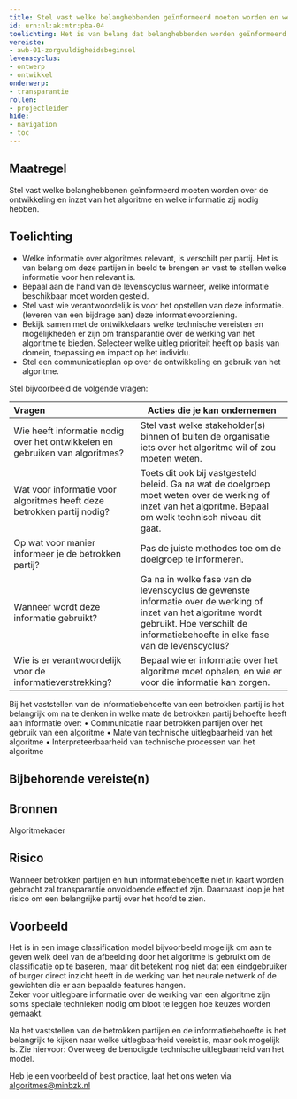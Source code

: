 ```yaml
---
title: Stel vast welke belanghebbenden geïnformeerd moeten worden en welke informatie zij nodig hebben. 
id: urn:nl:ak:mtr:pba-04
toelichting: Het is van belang dat belanghebbenden worden geïnformeerd over de ontwikkeling en inzet van algoritmes binnen de organisatie. 
vereiste:
- awb-01-zorgvuldigheidsbeginsel
levenscyclus: 
- ontwerp
- ontwikkel
onderwerp:
- transparantie
rollen:
- projectleider
hide:
- navigation
- toc
---
```


<!-- Let op! onderstaande regel met 'tags' niet weghalen! Deze maakt automatisch de knopjes op basis van de metadata  -->
<!-- tags -->

## Maatregel
<!-- Vul hier een omschrijving in van wat deze maatregel inhoudt. -->
Stel vast welke belanghebbenen geïnformeerd moeten worden over de ontwikkeling en inzet van het algoritme en welke informatie zij nodig hebben. 

## Toelichting 
<!-- Geef hier een toelichting van deze maatregel -->
-	Welke informatie over algoritmes relevant, is verschilt per partij. Het is van belang om deze partijen in beeld te brengen en vast te stellen welke informatie voor hen relevant is. 
-	Bepaal aan de hand van de levenscyclus wanneer, welke informatie beschikbaar moet worden gesteld. 
-	Stel vast wie verantwoordelijk is voor het opstellen van deze informatie. (leveren van een bijdrage aan) deze informatievoorziening. 
-	Bekijk samen met de ontwikkelaars welke technische vereisten en mogelijkheden er zijn om transparantie over de werking van het algoritme te bieden. Selecteer welke uitleg prioriteit heeft op basis van domein, toepassing en impact op het individu.   
-	Stel een communicatieplan op over de ontwikkeling en gebruik van het algoritme. 

Stel bijvoorbeeld de volgende vragen:

| Vragen	|Acties die je kan ondernemen |
| :-----------------|---------------|
| Wie heeft informatie nodig over het ontwikkelen en gebruiken van algoritmes? |	Stel vast welke stakeholder(s) binnen of buiten de organisatie iets over het algoritme wil of zou moeten weten. |
| Wat voor informatie voor algoritmes heeft deze betrokken partij nodig? | Toets dit ook bij vastgesteld beleid. 	Ga na wat de doelgroep moet weten over de werking of inzet van het algoritme. Bepaal om welk technisch niveau dit gaat. |
| Op wat voor manier informeer je de betrokken partij?	| Pas de juiste methodes toe om de doelgroep te informeren. |
| Wanneer wordt deze informatie gebruikt? | Ga na in welke fase van de levenscyclus de gewenste informatie over de werking of inzet van het algoritme wordt gebruikt. Hoe verschilt de informatiebehoefte in elke fase van de levenscyclus? |
| Wie is er verantwoordelijk voor de informatieverstrekking? | Bepaal wie er informatie over het algoritme moet ophalen, en wie er voor die informatie kan zorgen. |

Bij het vaststellen van de informatiebehoefte van een betrokken partij is het belangrijk om na te denken in welke mate de betrokken partij behoefte heeft aan informatie over:
•	Communicatie naar betrokken partijen over het gebruik van een algoritme
•	Mate van technische uitlegbaarheid van het algoritme
•	Interpreteerbaarheid van technische processen van het algoritme

## Bijbehorende vereiste(n)
<!-- Hier volgt een lijst met vereisten op basis van de in de metadata ingevulde vereiste -->

<!-- Let op! onderstaande regel met 'list_vereisten_on_maatregelen_page' niet weghalen! Deze maakt automatisch een lijst van bijbehorende verseisten op basis van de metadata  -->
<!-- list_vereisten_on_maatregelen_page -->

## Bronnen 
<!-- Vul hier de relevante bronnen in voor deze maatregel -->
Algoritmekader
  
## Risico 
<!-- vul hier het specifieke risico in dat kan worden gemitigeerd met behulp van deze maatregel -->
Wanneer betrokken partijen en hun informatiebehoefte niet in kaart worden gebracht zal transparantie onvoldoende effectief zijn. 
Daarnaast loop je het risico om een belangrijke partij over het hoofd te zien.

## Voorbeeld
<!-- Voeg hier een voorbeeld toe, door er bijvoorbeeld naar te verwijzen -->

Het is in een image classification model bijvoorbeeld mogelijk om aan te geven welk deel van de afbeelding door het algoritme is gebruikt om de classificatie op te baseren, maar dit betekent nog niet dat een eindgebruiker of burger direct inzicht heeft in de werking van het neurale netwerk of de gewichten die er aan bepaalde features hangen.  
Zeker voor uitlegbare informatie over de werking van een algoritme zijn soms speciale technieken nodig om bloot te leggen hoe keuzes worden gemaakt. 

Na het vaststellen van de betrokken partijen en de informatiebehoefte is het belangrijk te kijken naar welke uitlegbaarheid vereist is, maar ook mogelijk is. Zie hiervoor: Overweeg de benodigde technische uitlegbaarheid van het model.

Heb je een voorbeeld of best practice, laat het ons weten via [algoritmes@minbzk.nl](mailto:algoritmes@minbzk.nl)


